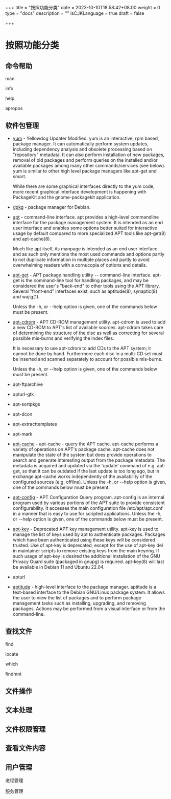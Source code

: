 +++
title = "按照功能分类"
date = 2023-10-10T18:58:42+08:00
weight = 0
type = "docs"
description = ""
isCJKLanguage = true
draft = false

+++

# 按照功能分类

## 命令帮助

man

info

help

apropos

## 软件包管理

- [yum](../yum) -  Yellowdog Updater Modified. yum  is an interactive, rpm based, package manager. It can automatically perform system updates, including dependency analysis and obsolete processing based on "repository" metadata. It can also perform  installation  of new packages, removal of old packages and perform queries on the installed and/or available packages among many other commands/services (see below). yum is similar to other high level  package  managers like apt-get and smart.

  While there are some graphical interfaces directly to the yum code, more recent graphical interface development is happening with PackageKit and the gnome-packagekit application.

- [dpkg](../dpkg) - package manager for Debian. 

- [apt](../apt) - command-line interface. apt provides a high-level commandline interface for the package management system. It is intended as an end user interface and enables some options better suited for interactive usage by default compared to more specialized  APT tools like apt-get(8) and apt-cache(8).

  Much like apt itself, its manpage is intended as an end user interface and as such only mentions the most used  commands and options partly to not duplicate information in multiple places and partly to avoid overwhelming  readers with a cornucopia of options and details. 

- [apt-get](../apt-get) - APT package handling utility -- command-line interface. apt-get is the command-line tool for handling packages, and may be considered the user's "back-end" to other tools using the  APT library. Several "front-end" interfaces exist, such as aptitude(8), synaptic(8) and wajig(1).

  Unless the -h, or --help option is given, one of the commands below must be present.

- [apt-cdrom]() - APT CD-ROM management utility. apt-cdrom is used to add a new CD-ROM to APT's list of available sources.  apt-cdrom takes care of determining the structure  of the disc as well as correcting for several possible mis-burns and verifying the index files.

  It is necessary to use apt-cdrom to add CDs to the APT system; it cannot be done by hand. Furthermore each disc in a multi-CD  set must be inserted and scanned separately to account for possible mis-burns.

  Unless the -h, or --help option is given, one of the commands below must be present.

- apt-ftparchive

- apturl-gtk

- apt-sortpkgs

- apt-dcon

- apt-extracttemplates

- apt-mark

- [apt-cache](../apt-cache) - apt-cache - query the APT cache. apt-cache performs a variety of operations on APT's package cache.  apt-cache does not manipulate the state of the system but does provide operations to search and generate interesting output from the package metadata. The metadata is acquired and updated via the 'update' command of e.g.  apt-get, so that it can be outdated if the last update is too long ago, but in exchange apt-cache works independently of the availability of the configured sources (e.g. offline).   Unless the -h, or --help option is given, one of the commands below must be present.

- [apt-config](../apt-config) - APT Configuration Query program. apt-config is an internal program used by various portions of the APT suite to provide consistent configurability. It accesses the main configuration file /etc/apt/apt.conf in a manner that is easy to use for scripted applications. Unless the -h, or --help option is given, one of the commands below must be present.

- [apt-key](../apt-key) - Deprecated APT key management utility. apt-key is used to manage the list of keys used by apt to authenticate packages. Packages which have been authenticated using these keys will be considered trusted.   Use of apt-key is deprecated, except for the use of apt-key del in maintainer scripts to remove existing keys from the main keyring. If such usage of apt-key is desired the additional installation of the GNU Privacy Guard suite (packaged in gnupg)  is required.  apt-key(8) will last be available in Debian 11 and Ubuntu 22.04.

- apturl

- [aptitude](../aptitude) - high-level interface to the package manager. aptitude is a text-based interface to the Debian GNU/Linux package system. It allows the user to view the list of packages and to perform package management tasks such as installing, upgrading, and removing packages. Actions may be performed from a visual interface or from the command-line.

  

## 查找文件

find

locate

which

findmnt

## 文件操作



## 文本处理



## 文件权限管理



## 查看文件内容



## 用户管理





进程管理

服务管理

